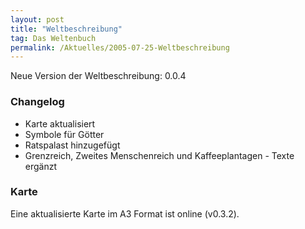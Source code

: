```yaml
---
layout: post
title: "Weltbeschreibung"
tag: Das Weltenbuch
permalink: /Aktuelles/2005-07-25-Weltbeschreibung
---
```


Neue Version der Weltbeschreibung: 0.0.4

### Changelog

- Karte aktualisiert
- Symbole für Götter
- Ratspalast hinzugefügt
- Grenzreich, Zweites Menschenreich und Kaffeeplantagen - Texte ergänzt

### Karte

Eine aktualisierte Karte im A3 Format ist online (v0.3.2).


